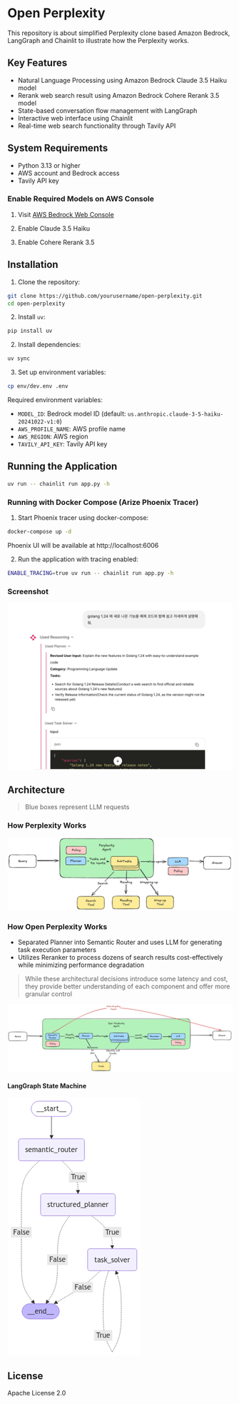 # Open Perplexity

This repository is about simplified Perplexity clone based Amazon Bedrock, LangGraph and Chainlit to illustrate how the Perplexity works.

## Key Features

- Natural Language Processing using Amazon Bedrock Claude 3.5 Haiku model
- Rerank web search result using Amazon Bedrock Cohere Rerank 3.5 model
- State-based conversation flow management with LangGraph
- Interactive web interface using Chainlit
- Real-time web search functionality through Tavily API

## System Requirements

- Python 3.13 or higher
- AWS account and Bedrock access
- Tavily API key

### Enable Required Models on AWS Console

1. Visit [AWS Bedrock Web Console](https://us-west-2.console.aws.amazon.com/bedrock/home?region=us-west-2#/modelaccess)

2. Enable Claude 3.5 Haiku

3. Enable Cohere Rerank 3.5

## Installation

1. Clone the repository:

```bash
git clone https://github.com/yourusername/open-perplexity.git
cd open-perplexity
```

2. Install `uv`:

```bash
pip install uv
```

2. Install dependencies:

```bash
uv sync
```

3. Set up environment variables:

```bash
cp env/dev.env .env
```

Required environment variables:

- `MODEL_ID`: Bedrock model ID (default: `us.anthropic.claude-3-5-haiku-20241022-v1:0`)
- `AWS_PROFILE_NAME`: AWS profile name
- `AWS_REGION`: AWS region
- `TAVILY_API_KEY`: Tavily API key

## Running the Application

```bash
uv run -- chainlit run app.py -h
```

### Running with Docker Compose (Arize Phoenix Tracer)

1. Start Phoenix tracer using docker-compose:

```bash
docker-compose up -d
```

Phoenix UI will be available at http://localhost:6006

2. Run the application with tracing enabled:

```bash
ENABLE_TRACING=true uv run -- chainlit run app.py -h
```

### Screenshot

![screenshot](/docs/screenshot.jpg)

## Architecture

> Blue boxes represent LLM requests

### How Perplexity Works


![illustrate how perplexity works](/docs/perplexity.jpg)

### How Open Perplexity Works

- Separated Planner into Semantic Router and uses LLM for generating task execution parameters
- Utilizes Reranker to process dozens of search results cost-effectively while minimizing performance degradation

> While these architectural decisions introduce some latency and cost, they provide better understanding of each component and offer more granular control

![illustrate how open-perplexity works](/docs/open-perplexity.jpg)

#### LangGraph State Machine

![langgraph compiled](/docs/graph.png)

## License

Apache License 2.0